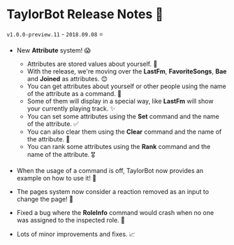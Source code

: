 # TaylorBot Release Notes 📝
`v1.0.0-preview.11` - `2018.09.08` ⭐

- New **Attribute** system! 😱
    - Attributes are stored values about yourself. 📑
    - With the release, we're moving over the **LastFm**, **FavoriteSongs**, **Bae** and **Joined** as attributes. 😊
    - You can get attributes about yourself or other people using the name of the attribute as a command. 🔎
    - Some of them will display in a special way, like **LastFm** will show your currently playing track. ✨
    - You can set some attributes using the **Set** command and the name of the attribute. ✅
    - You can also clear them using the **Clear** command and the name of the attribute. 🚫
    - You can rank some attributes using the **Rank** command and the name of the attribute. 🎖

- When the usage of a command is off, TaylorBot now provides an example on how to use it! 📕

- The pages system now consider a reaction removed as an input to change the page! 📖

- Fixed a bug where the **RoleInfo** command would crash when no one was assigned to the inspected role. 🐛

- Lots of minor improvements and fixes. 📈